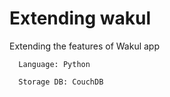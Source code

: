 # Extending wakul
Extending the features of Wakul app 



      Language: Python
      
      Storage DB: CouchDB
